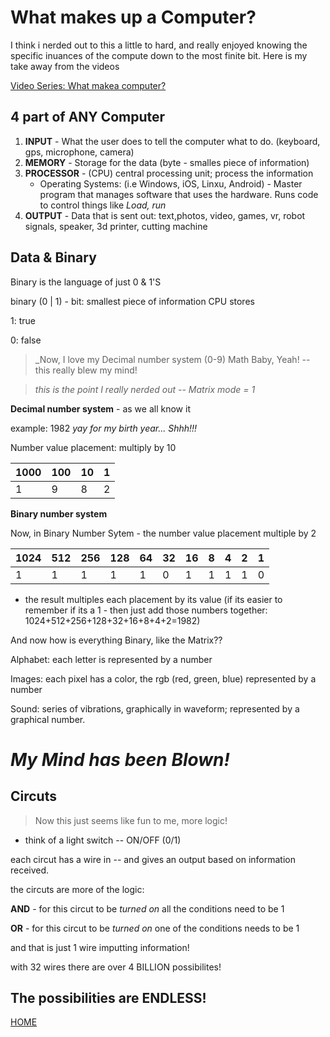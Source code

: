 # What makes up a Computer?

I think i nerded out to this a little to hard, and really enjoyed knowing the specific inuances of the compute down to the most finite bit.  Here is my take away from the videos 

[Video Series: What makea computer?](https://www.youtube.com/playlist?list=PLzdnOPI1iJNcsRwJhvksEo1tJqjIqWbN-)

## 4 part of ANY Computer

1. **INPUT** - What the user does to tell the computer what to do. (keyboard, gps, microphone, camera)
2. **MEMORY** - Storage for the data  (byte - smalles piece of information)
3. **PROCESSOR** - (CPU) central processing unit; process the information 
    - Operating Systems: (i.e Windows, iOS, Linxu, Android) - Master program that manages software that uses the hardware.  Runs code to control things like _Load, run_
4. **OUTPUT** - Data that is sent out: text,photos, video, games, vr, robot signals, speaker, 3d printer, cutting machine

## Data & Binary
Binary is the language of just 0 & 1'S

binary (0 | 1) - bit: smallest piece of information CPU stores

 1: true

 0: false


> _Now, I love my Decimal number system (0-9) Math Baby, Yeah! -- this really blew my mind!

> _this is the point I really nerded out -- Matrix mode = 1_

**Decimal number system** - as we all know it

example: 1982 _yay for my birth year... Shhh!!!_

Number value placement: multiply by 10

 1000 | 100 | 10 | 1 |
 --- | --- | -- | - |
 1 | 9 | 8 | 2


 **Binary number system**
 
 Now, in Binary Number Sytem - the number value placement multiple  by 2

 1024 | 512 | 256 | 128 | 64 | 32 | 16 | 8 | 4 | 2 | 1 
 ---- | --- | --- | --- | -- | -- | -- | - | - | - | -  
1 | 1 | 1 | 1 | 1 | 0 | 1 | 1 | 1 | 1 | 0 

- the result multiples each placement by its value (if its easier to remember if its a 1 - then just add those numbers together: 1024+512+256+128+32+16+8+4+2=1982)

And now how is everything Binary, like the Matrix?? 

Alphabet: each letter is represented by a number

Images: each pixel has a color, the rgb (red, green, blue) represented by a number

Sound: series of vibrations, graphically in waveform; represented by a graphical number.

# _My Mind has been Blown!_


## Circuts

> Now this just seems like fun to me, more logic!


- think of a light switch -- ON/OFF (0/1)

each circut has a wire in -- and gives an output based on information received. 

the circuts are more of the logic:

**AND**  - for this circut to be _turned on_ all the conditions need to be 1

**OR** - for this circut to be _turned on_ one of the conditions needs to be 1

and that is just 1 wire imputting information!

with 32 wires there are over 4 BILLION possibilites! 


## The possibilities are ENDLESS! 


[HOME](https://cassandraortiz.github.io/learning-journal/)